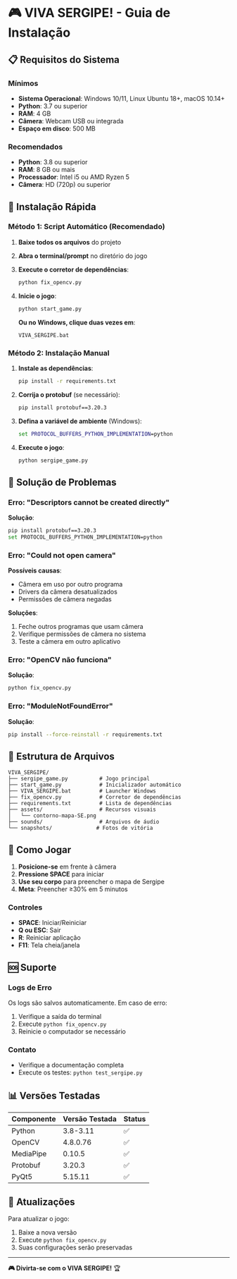 # 🎮 VIVA SERGIPE! - Guia de Instalação

## 📋 Requisitos do Sistema

### Mínimos
- **Sistema Operacional**: Windows 10/11, Linux Ubuntu 18+, macOS 10.14+
- **Python**: 3.7 ou superior
- **RAM**: 4 GB
- **Câmera**: Webcam USB ou integrada
- **Espaço em disco**: 500 MB

### Recomendados
- **Python**: 3.8 ou superior
- **RAM**: 8 GB ou mais
- **Processador**: Intel i5 ou AMD Ryzen 5
- **Câmera**: HD (720p) ou superior

## 🚀 Instalação Rápida

### Método 1: Script Automático (Recomendado)

1. **Baixe todos os arquivos** do projeto
2. **Abra o terminal/prompt** no diretório do jogo
3. **Execute o corretor de dependências**:
   ```bash
   python fix_opencv.py
   ```
4. **Inicie o jogo**:
   ```bash
   python start_game.py
   ```
   
   **Ou no Windows, clique duas vezes em**:
   ```
   VIVA_SERGIPE.bat
   ```

### Método 2: Instalação Manual

1. **Instale as dependências**:
   ```bash
   pip install -r requirements.txt
   ```

2. **Corrija o protobuf** (se necessário):
   ```bash
   pip install protobuf==3.20.3
   ```

3. **Defina a variável de ambiente** (Windows):
   ```cmd
   set PROTOCOL_BUFFERS_PYTHON_IMPLEMENTATION=python
   ```

4. **Execute o jogo**:
   ```bash
   python sergipe_game.py
   ```

## 🔧 Solução de Problemas

### Erro: "Descriptors cannot be created directly"
**Solução**:
```bash
pip install protobuf==3.20.3
set PROTOCOL_BUFFERS_PYTHON_IMPLEMENTATION=python
```

### Erro: "Could not open camera"
**Possíveis causas**:
- Câmera em uso por outro programa
- Drivers da câmera desatualizados
- Permissões de câmera negadas

**Soluções**:
1. Feche outros programas que usam câmera
2. Verifique permissões de câmera no sistema
3. Teste a câmera em outro aplicativo

### Erro: "OpenCV não funciona"
**Solução**:
```bash
python fix_opencv.py
```

### Erro: "ModuleNotFoundError"
**Solução**:
```bash
pip install --force-reinstall -r requirements.txt
```

## 📁 Estrutura de Arquivos

```
VIVA_SERGIPE/
├── sergipe_game.py          # Jogo principal
├── start_game.py            # Inicializador automático
├── VIVA_SERGIPE.bat         # Launcher Windows
├── fix_opencv.py            # Corretor de dependências
├── requirements.txt         # Lista de dependências
├── assets/                  # Recursos visuais
│   └── contorno-mapa-SE.png
├── sounds/                  # Arquivos de áudio
└── snapshots/              # Fotos de vitória
```

## 🎯 Como Jogar

1. **Posicione-se** em frente à câmera
2. **Pressione SPACE** para iniciar
3. **Use seu corpo** para preencher o mapa de Sergipe
4. **Meta**: Preencher ≥30% em 5 minutos

### Controles
- **SPACE**: Iniciar/Reiniciar
- **Q ou ESC**: Sair
- **R**: Reiniciar aplicação
- **F11**: Tela cheia/janela

## 🆘 Suporte

### Logs de Erro
Os logs são salvos automaticamente. Em caso de erro:
1. Verifique a saída do terminal
2. Execute `python fix_opencv.py`
3. Reinicie o computador se necessário

### Contato
- Verifique a documentação completa
- Execute os testes: `python test_sergipe.py`

## 📊 Versões Testadas

| Componente | Versão Testada | Status |
|------------|----------------|--------|
| Python     | 3.8-3.11      | ✅     |
| OpenCV     | 4.8.0.76      | ✅     |
| MediaPipe  | 0.10.5        | ✅     |
| Protobuf   | 3.20.3        | ✅     |
| PyQt5      | 5.15.11       | ✅     |

## 🔄 Atualizações

Para atualizar o jogo:
1. Baixe a nova versão
2. Execute `python fix_opencv.py`
3. Suas configurações serão preservadas

---

**🎮 Divirta-se com o VIVA SERGIPE!** 🏆
